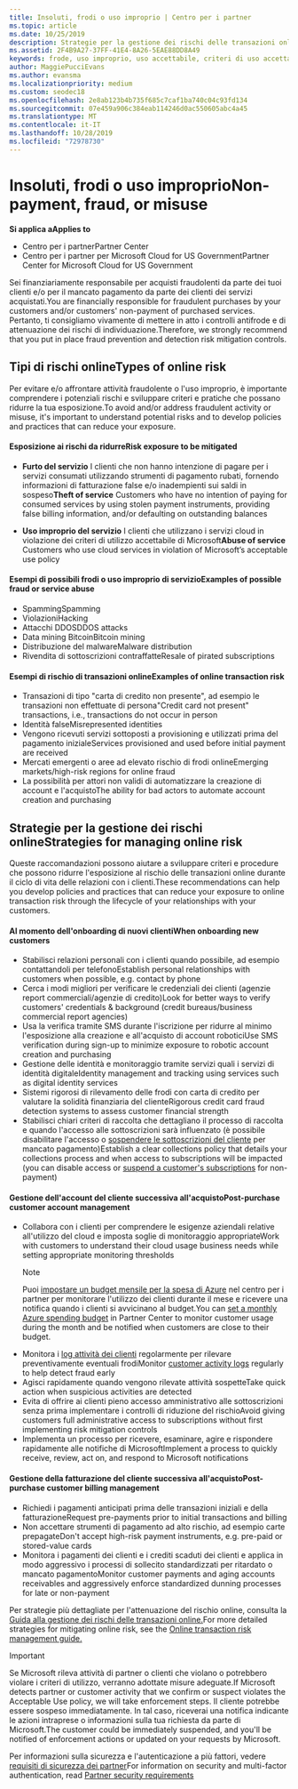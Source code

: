 ```yaml
---
title: Insoluti, frodi o uso improprio | Centro per i partner
ms.topic: article
ms.date: 10/25/2019
description: Strategie per la gestione dei rischi delle transazioni online, compreso il mancato pagamento da parte del cliente per beni e servizi e l'attività fraudolenta o l'uso improprio.
ms.assetid: 2F4B9A27-37FF-41E4-8A26-5EAE88DD8A49
keywords: frode, uso improprio, uso accettabile, criteri di uso accettabile, mancato pagamento, il cliente non pagherà la fattura, rischio online, furto di servizio, abuso di servizio, sospensione di una sottoscrizione,
author: MaggiePucciEvans
ms.author: evansma
ms.localizationpriority: medium
ms.custom: seodec18
ms.openlocfilehash: 2e8ab123b4b735f685c7caf1ba740c04c93fd134
ms.sourcegitcommit: 07e459a906c384eab114246d0ac550605abc4a45
ms.translationtype: MT
ms.contentlocale: it-IT
ms.lasthandoff: 10/28/2019
ms.locfileid: "72978730"
---
```

# <a name="non-payment-fraud-or-misuse"></a><span data-ttu-id="55d05-104">Insoluti, frodi o uso improprio</span><span class="sxs-lookup"><span data-stu-id="55d05-104">Non-payment, fraud, or misuse</span></span>

<span data-ttu-id="55d05-105">**Si applica a**</span><span class="sxs-lookup"><span data-stu-id="55d05-105">**Applies to**</span></span>

-  <span data-ttu-id="55d05-106">Centro per i partner</span><span class="sxs-lookup"><span data-stu-id="55d05-106">Partner Center</span></span>
-  <span data-ttu-id="55d05-107">Centro per i partner per Microsoft Cloud for US Government</span><span class="sxs-lookup"><span data-stu-id="55d05-107">Partner Center for Microsoft Cloud for US Government</span></span>



<span data-ttu-id="55d05-108">Sei finanziariamente responsabile per acquisti fraudolenti da parte dei tuoi clienti e/o per il mancato pagamento da parte dei clienti dei servizi acquistati.</span><span class="sxs-lookup"><span data-stu-id="55d05-108">You are financially responsible for fraudulent purchases by your customers and/or customers' non-payment of purchased services.</span></span> <span data-ttu-id="55d05-109">Pertanto, ti consigliamo vivamente di mettere in atto i controlli antifrode e di attenuazione dei rischi di individuazione.</span><span class="sxs-lookup"><span data-stu-id="55d05-109">Therefore, we strongly recommend that you put in place fraud prevention and detection risk mitigation controls.</span></span>

## <a name="types-of-online-risk"></a><span data-ttu-id="55d05-110">Tipi di rischi online</span><span class="sxs-lookup"><span data-stu-id="55d05-110">Types of online risk</span></span>

<span data-ttu-id="55d05-111">Per evitare e/o affrontare attività fraudolente o l'uso improprio, è importante comprendere i potenziali rischi e sviluppare criteri e pratiche che possano ridurre la tua esposizione.</span><span class="sxs-lookup"><span data-stu-id="55d05-111">To avoid and/or address fraudulent activity or misuse, it's important to understand potential risks and to develop policies and practices that can reduce your exposure.</span></span>

#### <a name="risk-exposure-to-be-mitigated"></a><span data-ttu-id="55d05-112">Esposizione ai rischi da ridurre</span><span class="sxs-lookup"><span data-stu-id="55d05-112">Risk exposure to be mitigated</span></span>

- <span data-ttu-id="55d05-113">**Furto del servizio** I clienti che non hanno intenzione di pagare per i servizi consumati utilizzando strumenti di pagamento rubati, fornendo informazioni di fatturazione false e/o inadempienti sui saldi in sospeso</span><span class="sxs-lookup"><span data-stu-id="55d05-113">**Theft of service** Customers who have no intention of paying for consumed services by using stolen payment instruments, providing false billing information, and/or defaulting on outstanding balances</span></span>

- <span data-ttu-id="55d05-114">**Uso improprio del servizio** I clienti che utilizzano i servizi cloud in violazione dei criteri di utilizzo accettabile di Microsoft</span><span class="sxs-lookup"><span data-stu-id="55d05-114">**Abuse of service** Customers who use cloud services in violation of Microsoft’s acceptable use policy</span></span>

#### <a name="examples-of-possible-fraud-or-service-abuse"></a><span data-ttu-id="55d05-115">Esempi di possibili frodi o uso improprio di servizio</span><span class="sxs-lookup"><span data-stu-id="55d05-115">Examples of possible fraud or service abuse</span></span>
- <span data-ttu-id="55d05-116">Spamming</span><span class="sxs-lookup"><span data-stu-id="55d05-116">Spamming</span></span>
- <span data-ttu-id="55d05-117">Violazioni</span><span class="sxs-lookup"><span data-stu-id="55d05-117">Hacking</span></span>
- <span data-ttu-id="55d05-118">Attacchi DDOS</span><span class="sxs-lookup"><span data-stu-id="55d05-118">DDOS attacks</span></span>
- <span data-ttu-id="55d05-119">Data mining Bitcoin</span><span class="sxs-lookup"><span data-stu-id="55d05-119">Bitcoin mining</span></span>
- <span data-ttu-id="55d05-120">Distribuzione del malware</span><span class="sxs-lookup"><span data-stu-id="55d05-120">Malware distribution</span></span>
- <span data-ttu-id="55d05-121">Rivendita di sottoscrizioni contraffatte</span><span class="sxs-lookup"><span data-stu-id="55d05-121">Resale of pirated subscriptions</span></span> 

#### <a name="examples-of-online-transaction-risk"></a><span data-ttu-id="55d05-122">Esempi di rischio di transazioni online</span><span class="sxs-lookup"><span data-stu-id="55d05-122">Examples of online transaction risk</span></span>
- <span data-ttu-id="55d05-123">Transazioni di tipo "carta di credito non presente", ad esempio le transazioni non effettuate di persona</span><span class="sxs-lookup"><span data-stu-id="55d05-123">"Credit card not present" transactions, i.e., transactions do not occur in person</span></span>
- <span data-ttu-id="55d05-124">Identità false</span><span class="sxs-lookup"><span data-stu-id="55d05-124">Misrepresented identities</span></span>
- <span data-ttu-id="55d05-125">Vengono ricevuti servizi sottoposti a provisioning e utilizzati prima del pagamento iniziale</span><span class="sxs-lookup"><span data-stu-id="55d05-125">Services provisioned and used before initial payment are received</span></span>
- <span data-ttu-id="55d05-126">Mercati emergenti o aree ad elevato rischio di frodi online</span><span class="sxs-lookup"><span data-stu-id="55d05-126">Emerging markets/high-risk regions for online fraud</span></span>
- <span data-ttu-id="55d05-127">La possibilità per attori non validi di automatizzare la creazione di account e l'acquisto</span><span class="sxs-lookup"><span data-stu-id="55d05-127">The ability for bad actors to automate account creation and purchasing</span></span>

## <a name="strategies-for-managing-online-risk"></a><span data-ttu-id="55d05-128">Strategie per la gestione dei rischi online</span><span class="sxs-lookup"><span data-stu-id="55d05-128">Strategies for managing online risk</span></span>

<span data-ttu-id="55d05-129">Queste raccomandazioni possono aiutare a sviluppare criteri e procedure che possono ridurre l'esposizione al rischio delle transazioni online durante il ciclo di vita delle relazioni con i clienti.</span><span class="sxs-lookup"><span data-stu-id="55d05-129">These recommendations can help you develop policies and practices that can reduce your exposure to online transaction risk through the lifecycle of your relationships with your customers.</span></span>  

#### <a name="when-onboarding-new-customers"></a><span data-ttu-id="55d05-130">Al momento dell'onboarding di nuovi clienti</span><span class="sxs-lookup"><span data-stu-id="55d05-130">When onboarding new customers</span></span>
- <span data-ttu-id="55d05-131">Stabilisci relazioni personali con i clienti quando possibile, ad esempio contattandoli per telefono</span><span class="sxs-lookup"><span data-stu-id="55d05-131">Establish personal relationships with customers when possible, e.g. contact by phone</span></span>
- <span data-ttu-id="55d05-132">Cerca i modi migliori per verificare le credenziali dei clienti (agenzie report commerciali/agenzie di credito)</span><span class="sxs-lookup"><span data-stu-id="55d05-132">Look for better ways to verify customers' credentials & background (credit bureaus/business commercial report agencies)</span></span> 
- <span data-ttu-id="55d05-133">Usa la verifica tramite SMS durante l'iscrizione per ridurre al minimo l'esposizione alla creazione e all'acquisto di account robotici</span><span class="sxs-lookup"><span data-stu-id="55d05-133">Use SMS verification during sign-up to minimize exposure to robotic account creation and purchasing</span></span>
- <span data-ttu-id="55d05-134">Gestione delle identità e monitoraggio tramite servizi quali i servizi di identità digitale</span><span class="sxs-lookup"><span data-stu-id="55d05-134">Identity management and tracking using services such as digital identity services</span></span>
- <span data-ttu-id="55d05-135">Sistemi rigorosi di rilevamento delle frodi con carta di credito per valutare la solidità finanziaria del cliente</span><span class="sxs-lookup"><span data-stu-id="55d05-135">Rigorous credit card fraud detection systems to assess customer financial strength</span></span>
- <span data-ttu-id="55d05-136">Stabilisci chiari criteri di raccolta che dettagliano il processo di raccolta e quando l'accesso alle sottoscrizioni sarà influenzato (è possibile disabilitare l'accesso o [sospendere le sottoscrizioni del cliente](suspend-a-subscription.md) per mancato pagamento)</span><span class="sxs-lookup"><span data-stu-id="55d05-136">Establish a clear collections policy that details your collections process and when access to subscriptions will be impacted (you can disable access or [suspend a customer's subscriptions](suspend-a-subscription.md) for non-payment)</span></span>

#### <a name="post-purchase-customer-account-management"></a><span data-ttu-id="55d05-137">Gestione dell'account del cliente successiva all'acquisto</span><span class="sxs-lookup"><span data-stu-id="55d05-137">Post-purchase customer account management</span></span>
- <span data-ttu-id="55d05-138">Collabora con i clienti per comprendere le esigenze aziendali relative all'utilizzo del cloud e imposta soglie di monitoraggio appropriate</span><span class="sxs-lookup"><span data-stu-id="55d05-138">Work with customers to understand their cloud usage business needs while setting appropriate monitoring thresholds</span></span>
    > [!NOTE]  
    >  <span data-ttu-id="55d05-139">Puoi [impostare un budget mensile per la spesa di Azure](set-an-azure-spending-budget-for-your-customers.md) nel centro per i partner per monitorare l'utilizzo dei clienti durante il mese e ricevere una notifica quando i clienti si avvicinano al budget.</span><span class="sxs-lookup"><span data-stu-id="55d05-139">You can [set a monthly Azure spending budget](set-an-azure-spending-budget-for-your-customers.md) in Partner Center to monitor customer usage during the month and be notified when customers are close to their budget.</span></span>
- <span data-ttu-id="55d05-140">Monitora i [log attività dei clienti](activity-logs.md) regolarmente per rilevare preventivamente eventuali frodi</span><span class="sxs-lookup"><span data-stu-id="55d05-140">Monitor [customer activity logs](activity-logs.md) regularly to help detect fraud early</span></span>
- <span data-ttu-id="55d05-141">Agisci rapidamente quando vengono rilevate attività sospette</span><span class="sxs-lookup"><span data-stu-id="55d05-141">Take quick action when suspicious activities are detected</span></span>
- <span data-ttu-id="55d05-142">Evita di offrire ai clienti pieno accesso amministrativo alle sottoscrizioni senza prima implementare i controlli di riduzione del rischio</span><span class="sxs-lookup"><span data-stu-id="55d05-142">Avoid giving customers full administrative access to subscriptions without first implementing risk mitigation controls</span></span>
- <span data-ttu-id="55d05-143">Implementa un processo per ricevere, esaminare, agire e rispondere rapidamente alle notifiche di Microsoft</span><span class="sxs-lookup"><span data-stu-id="55d05-143">Implement a process to quickly receive, review, act on, and respond to Microsoft notifications</span></span>

#### <a name="post-purchase-customer-billing-management"></a><span data-ttu-id="55d05-144">Gestione della fatturazione del cliente successiva all'acquisto</span><span class="sxs-lookup"><span data-stu-id="55d05-144">Post-purchase customer billing management</span></span>
- <span data-ttu-id="55d05-145">Richiedi i pagamenti anticipati prima delle transazioni iniziali e della fatturazione</span><span class="sxs-lookup"><span data-stu-id="55d05-145">Request pre-payments prior to initial transactions and billing</span></span> 
- <span data-ttu-id="55d05-146">Non accettare strumenti di pagamento ad alto rischio, ad esempio carte prepagate</span><span class="sxs-lookup"><span data-stu-id="55d05-146">Don't accept high-risk payment instruments, e.g. pre-paid or stored-value cards</span></span>
- <span data-ttu-id="55d05-147">Monitora i pagamenti dei clienti e i crediti scaduti dei clienti e applica in modo aggressivo i processi di sollecito standardizzati per ritardato o mancato pagamento</span><span class="sxs-lookup"><span data-stu-id="55d05-147">Monitor customer payments and aging accounts receivables and aggressively enforce standardized dunning processes for late or non-payment</span></span>

<span data-ttu-id="55d05-148">Per strategie più dettagliate per l'attenuazione del rischio online, consulta la [Guida alla gestione dei rischi delle transazioni online.](https://assets.windowsphone.com/7d885238-e13b-4f10-a682-3d5adacd2859/CSP-PartnerRiskGuide-APSFinal_InvariantCulture_Default.zip)</span><span class="sxs-lookup"><span data-stu-id="55d05-148">For more detailed strategies for mitigating online risk, see the [Online transaction risk management guide.](https://assets.windowsphone.com/7d885238-e13b-4f10-a682-3d5adacd2859/CSP-PartnerRiskGuide-APSFinal_InvariantCulture_Default.zip)</span></span>

> [!IMPORTANT]  
> <span data-ttu-id="55d05-149">Se Microsoft rileva attività di partner o clienti che violano o potrebbero violare i criteri di utilizzo, verranno adottate misure adeguate.</span><span class="sxs-lookup"><span data-stu-id="55d05-149">If Microsoft detects partner or customer activity that we confirm or suspect violates the Acceptable Use policy, we will take enforcement steps.</span></span> <span data-ttu-id="55d05-150">Il cliente potrebbe essere sospeso immediatamente. In tal caso, riceverai una notifica indicante le azioni intraprese o informazioni sulla tua richiesta da parte di Microsoft.</span><span class="sxs-lookup"><span data-stu-id="55d05-150">The customer could be immediately suspended, and you'll be notified of enforcement actions or updated on your requests by Microsoft.</span></span>

 <span data-ttu-id="55d05-151">Per informazioni sulla sicurezza e l'autenticazione a più fattori, vedere [requisiti di sicurezza dei partner](partner-security-requirements.md)</span><span class="sxs-lookup"><span data-stu-id="55d05-151">For information on security and multi-factor authentication, read [Partner security requirements](partner-security-requirements.md)</span></span>

 



